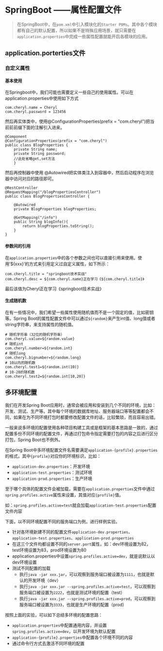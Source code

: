 # SpringBoot ——属性配置文件

> 在SpringBoot中，在`pom.xml`中引入模块化的`Starter POMs`。其中各个模块都有自己的默认配置，所以如果不是特殊应用场景，就只需要在`application.properties`中完成一些属性配置就能开启各模块的应用。

## application.porterties文件



###  自定义属性

#### 基本使用

在Springboot中，我们可能也需要定义一些自己的使用属性。可以在application.properties中使用如下方式

```
com.cheryl.name = Cheryl
com.cheryl.password = 123456
```

然后再实体类中，使用@ConfigurationProperties(prefix = "com.cheryl")把当前前前缀下面的注解引入进来。

```
@Component
@ConfigurationProperties(prefix = "com.cheryl")
public class BlogProperties {
    private String name;
    private String password;
    //此处省略get,set方法
    }
```

然后再控制器中使用 @Autowired把实体类注入到容器中，然后启动程序在浏览器中访问对应的路径即可。

```
@RestController
@RequestMapping("/blogPropertiesController")
public class BlogPropertiesController {

    @Autowired
    private BlogProperties blogProperties;
    
    @GetMapping("/info")
    public String blogInfo(){
        return blogProperties.toString();
    }
}
```

#### 参数间的引用

在`application.properties`中的各个参数之间也可以直接引用来使用。使用‘${xxx}’的方式来引用定义过自定义属性，如下所示：

```
com.cheryl.title = "springboot技术实战"
com.cheryl.desc = ${com.cheryl.name}正在学习《${com.cheryl.title}》
```

最后该值为Cheryl正在学习《springboot技术实战》

#### 生成随机数

在有一些情况中，我们希望一些属性使用随机值而不是一个固定的值，比如密钥等。Spring Boot的属性配置文件中可以通过`${random}`来产生int值、long值或者string字符串，来支持属性的随机值。

```
# 随机字符串（32位的随机字符串）
com.cheryl.value=${random.value}
# 随机int
com.cheryl.number=${random.int}
# 随机long
com.cheryl.bignumber=${random.long}
# 10以内的随机数
com.cheryl.test1=${random.int(10)}
# 10-20的随机数
com.cheryl.test2=${random.int[10,20]}
```



## 多环境配置

我们在开发Spring Boot应用时，通常会被应用和安装到几个不同的环境，比如：开发、测试、生产等。其中每个环境的数据库地址、服务器端口等等配置都会不同，如果在为不同环境打包时都要修改配置文件的话，比较繁琐，而且容易出错。

一般来说多环境的配置使用各种项目构建工具或是框架的基本思路是一致的，通过配置多份不同环境的配置文件，再通过打包命令指定需要打包的内容之后进行区分打包，Spring Boot也不例外。

在Spring Boot中多环境配置文件名需要满足`application-{profile}.properties`的格式，其中`{profile}`对应你的环境标识，比如：

- `application-dev.properties`：开发环境
- `application-test.properties`：测试环境
- `application-prod.properties`：生产环境

至于哪个具体的配置文件会被加载，需要在`application.properties`文件中通过`spring.profiles.active`属性来设置，其值对应`{profile}`值。

如：`spring.profiles.active=test`就会加载`application-test.properties`配置文件内容

下面，以不同环境配置不同的服务端口为例，进行样例实验。

- 针对各环境新建不同的配置文件`application-dev.properties`、`application-test.properties`、`application-prod.properties`
- 在这三个文件均都设置不同的`server.port`属性，如：dev环境设置为82，test环境设置为83，prod环境设置为80
- application.properties中设置`spring.profiles.active=dev`，就是说默认以dev环境设置
- 测试不同配置的加载
  - 执行`java -jar xxx.jar`，可以观察到服务端口被设置为`1111`，也就是默认的开发环境（dev）
  - 执行`java -jar xxx.jar --spring.profiles.active=test`，可以观察到服务端口被设置为`2222`，也就是测试环境的配置（test）
  - 执行`java -jar xxx.jar --spring.profiles.active=prod`，可以观察到服务端口被设置为`3333`，也就是生产环境的配置（prod）

按照上面的实验，可以如下总结多环境的配置思路：

- `application.properties`中配置通用内容，并设置`spring.profiles.active=dev`，以开发环境为默认配置
- `application-{profile}.properties`中配置各个环境不同的内容
- 通过命令行方式去激活不同环境的配置

